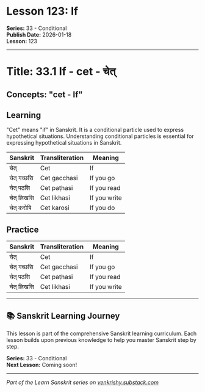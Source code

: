 # Lesson 123: If

**Series:** 33 - Conditional  
**Publish Date:** 2026-01-18  
**Lesson:** 123

---

# Title: 33.1 If - cet - चेत्
## Concepts: "cet - If"

## Learning
"Cet" means "if" in Sanskrit. It is a conditional particle used to express hypothetical situations. Understanding conditional particles is essential for expressing hypothetical situations in Sanskrit.

| Sanskrit           | Transliteration      | Meaning                          |
| ------------------ | -------------------- | -------------------------------- |
| चेत्                | Cet                  | If                                |
| चेत् गच्छसि        | Cet gacchasi         | If you go                         |
| चेत् पठसि          | Cet paṭhasi          | If you read                       |
| चेत् लिखसि         | Cet likhasi          | If you write                      |
| चेत् करोषि         | Cet karoṣi           | If you do                         |

## Practice
| Sanskrit           | Transliteration      | Meaning                          |
| ------------------ | -------------------- | -------------------------------- |
| चेत्                | Cet                  | If                                |
| चेत् गच्छसि        | Cet gacchasi         | If you go                         |
| चेत् पठसि          | Cet paṭhasi          | If you read                       |
| चेत् लिखसि         | Cet likhasi          | If you write                      |

---

## 📚 Sanskrit Learning Journey

This lesson is part of the comprehensive Sanskrit learning curriculum. Each lesson builds upon previous knowledge to help you master Sanskrit step by step.

**Series:** 33 - Conditional  
**Next Lesson:** Coming soon!

---
*Part of the Learn Sanskrit series on [venkrishy.substack.com](https://venkrishy.substack.com/s/learn_sanskrit)*
